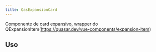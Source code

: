 ```yaml
---
title: QasExpansionCard
---
```


Componente de card expansivo, wrapper do QExpansionItem(https://quasar.dev/vue-components/expansion-item)

<doc-api file="expansion-card/QasExpansionCard" name="QasExpansionCard" />

## Uso

<doc-example file="QasExpansionCard/Basic" title="Básico" />
